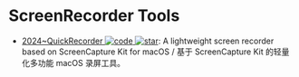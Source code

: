 # ScreenRecorder Tools

- [2024~QuickRecorder ![code](https://ng-tech.icu/assets/code.svg) ![star](https://img.shields.io/github/stars/lihaoyun6/QuickRecorder)](https://github.com/lihaoyun6/QuickRecorder): A lightweight screen recorder based on ScreenCapture Kit for macOS / 基于 ScreenCapture Kit 的轻量化多功能 macOS 录屏工具。
